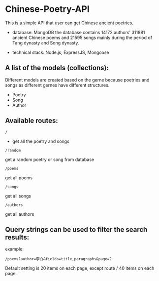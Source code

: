 # Chinese-Poetry-API

This is a simple API that user can get Chinese ancient poetries.

- database: MongoDB
the database contains 14172 authors' 311881 ancient Chinese poems and 21595 songs mainly during the period of Tang dynasty and Song dynasty.

- technical stack: Node.js, ExpressJS, Mongoose

## A list of the models (collections):
Different models are created based on the gerne because poetries and songs as different gernes have different structures.

- Poetry
- Song
- Author

## Available routes:
```
/
```
- get all the poetry and songs 
```
/random
```
get a random poetry or song from database
```
/poems
```
get all poems
```
/songs
```
get all songs
```
/authors
```
get all authors

## Query strings can be used to filter the search results:
example:
```
/poems?author=李白&fields=title,paragraphs&page=2

```
Default setting is 20 items on each page, except route / 40 items on each page.


